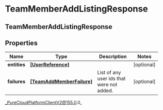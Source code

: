# TeamMemberAddListingResponse

## TeamMemberAddListingResponse

## Properties

|Name | Type | Description | Notes|
|------------ | ------------- | ------------- | -------------|
| **entities** | [**[UserReference]**](UserReference) |  | [optional] |
| **failures** | [**[TeamAddMemberFailure]**](TeamAddMemberFailure) | List of any user ids that were not added. | [optional] |



_PureCloudPlatformClientV2@155.0.0_
